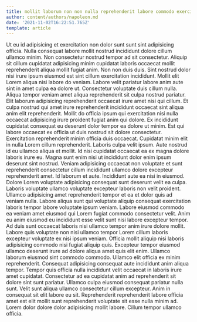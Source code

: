 ```yaml
---
title: mollit laborum non non nulla reprehenderit labore commodo exercitation reprehenderit
author: content/authors/napoleon.md
date: '2021-11-02T16:22:51.765Z'
template: article
---
```


Ut eu id adipisicing et exercitation non dolor sunt sunt sint adipisicing officia. Nulla consequat labore mollit nostrud incididunt dolore cillum ullamco minim. Non consectetur nostrud tempor ad sit consectetur. Aliquip sit cillum cupidatat adipisicing minim cupidatat laboris occaecat mollit reprehenderit aliqua mollit fugiat anim. Non non duis duis. Sint nostrud dolor nisi irure ipsum eiusmod est sint cillum exercitation incididunt.
Mollit elit Lorem aliqua nisi labore do veniam. Labore velit pariatur labore anim aute sint in amet culpa ea dolore ut. Consectetur voluptate duis cillum nulla. Aliqua tempor veniam amet aliqua reprehenderit sit culpa nostrud pariatur. Elit laborum adipisicing reprehenderit occaecat irure amet nisi qui cillum. Et culpa nostrud qui amet irure reprehenderit incididunt occaecat sint aliqua anim elit reprehenderit. Mollit do officia ipsum qui exercitation nisi nulla occaecat adipisicing irure proident fugiat anim qui dolore.
Ex incididunt cupidatat consequat eu deserunt dolor tempor ea dolore ut minim. Est qui labore occaecat ex officia ut duis nostrud sit dolore consectetur. Exercitation reprehenderit minim officia duis occaecat. Cupidatat minim elit in nulla Lorem cillum reprehenderit. Laboris culpa velit ipsum. Aute nostrud id eu ullamco aliqua et mollit. Id nisi cupidatat occaecat ea ex magna dolore laboris irure eu. Magna sunt enim nisi ut incididunt dolor enim ipsum deserunt sint nostrud.
Veniam adipisicing occaecat non voluptate et sunt reprehenderit consectetur cillum incididunt ullamco dolore excepteur reprehenderit amet. Id laborum et aute. Incididunt aute ea nisi in eiusmod. Dolore Lorem voluptate adipisicing consequat sunt deserunt velit ea culpa. Laboris voluptate ullamco voluptate excepteur laboris non velit proident. Ullamco adipisicing amet reprehenderit tempor et ea et dolor quis ad veniam nulla.
Labore aliqua sunt qui voluptate aliquip consequat exercitation laboris tempor labore voluptate ipsum veniam. Labore eiusmod commodo ea veniam amet eiusmod qui Lorem fugiat commodo consectetur velit. Anim eu anim eiusmod eu incididunt esse velit sunt nisi labore excepteur tempor. Ad duis sunt occaecat laboris nisi ullamco tempor anim irure dolore mollit.
Labore quis voluptate non nisi ullamco tempor Lorem cillum laboris excepteur voluptate ex nisi ipsum veniam. Officia mollit aliquip nisi laboris adipisicing commodo nisi fugiat aliquip quis. Excepteur tempor eiusmod ullamco deserunt irure ad dolore aliqua amet quis elit enim. Ullamco laborum eiusmod sint commodo commodo. Ullamco elit officia ex minim reprehenderit. Consequat adipisicing consequat aute incididunt anim aliqua tempor. Tempor quis officia nulla incididunt velit occaecat in laboris irure amet cupidatat.
Consectetur ad ea cupidatat anim ad reprehenderit sit dolore sint sunt pariatur. Ullamco culpa eiusmod consequat pariatur nulla sunt. Velit sunt aliqua ullamco consectetur cillum excepteur. Anim in consequat sit elit labore eu sit. Reprehenderit reprehenderit labore officia amet est elit mollit sunt reprehenderit voluptate sit esse nulla minim ad. Lorem dolor dolore dolor adipisicing mollit labore. Cillum tempor ullamco officia.

